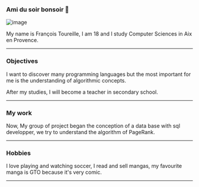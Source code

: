 ### Ami du soir bonsoir 👋
![image](https://i.pinimg.com/originals/0c/0d/f0/0c0df0349e5be00d3c5cd247de109a92.jpg)


My name is François Toureille, I am 18 and I study Computer Sciences in Aix en Provence.
***
### Objectives
I want to discover many programming languages but the most important for me is the understanding of algorithmic concepts.

After my studies, I will become a teacher in secondary school.
***
### My work
Now, My group of project began the conception of a data base with sql developper, we try to understand the algorithm of PageRank.
***
### Hobbies
I love playing and watching soccer, I read and sell mangas, my favourite manga is GTO because it's very comic.
***
<!--
**FrancoisToureille/FrancoisToureille** is a ✨ _special_ ✨ repository because its `README.md` (this file) appears on your GitHub profile.

Here are some ideas to get you started:

- 🔭 I’m currently working on ...
- 🌱 I’m currently learning ...
- 👯 I’m looking to collaborate on ...
- 🤔 I’m looking for help with ...
- 💬 Ask me about ...
- 📫 How to reach me: ...
- 😄 Pronouns: ...
- ⚡ Fun fact: ...
-->
